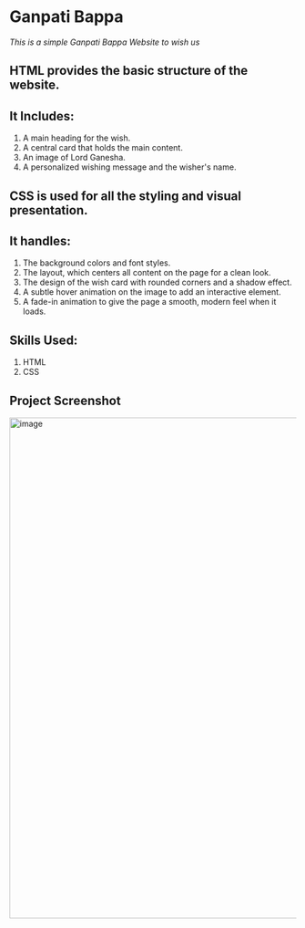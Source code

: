 # Ganpati Bappa 

*This is a simple Ganpati Bappa Website to wish us*

## HTML provides the basic structure of the website.
## It Includes:
1) A main heading for the wish.
2) A central card that holds the main content.
3) An image of Lord Ganesha.
4) A personalized wishing message and the wisher's name.

## CSS is used for all the styling and visual presentation.
## It handles:

1) The background colors and font styles.
2) The layout, which centers all content on the page for a clean look.
3) The design of the wish card with rounded corners and a shadow effect.
4) A subtle hover animation on the image to add an interactive element.
5) A fade-in animation to give the page a smooth, modern feel when it loads.

## Skills Used:
1) HTML
2) CSS

## Project Screenshot
<img width="919" height="878" alt="image" src="https://github.com/user-attachments/assets/9568c09c-a24c-4107-b116-566c33913916" />





